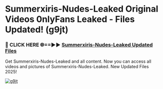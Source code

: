 # Summerxiris-Nudes-Leaked Original Videos 0nlyFans Leaked - Files Updated! (g9jt)

<h3>🔴 CLICK HERE 🌐==►► <a href="https://tinyurl.com/4mcuefdz" rel="nofollow">Summerxiris-Nudes-Leaked Updated Files</a></h3>

Get Summerxiris-Nudes-Leaked and all content. Now you can access all videos and pictures of Summerxiris-Nudes-Leaked. New Updated Files 2025!

[![g9jt](https://i.imgur.com/StAQSOY.gif)](https://tinyurl.com/4mcuefdz)
